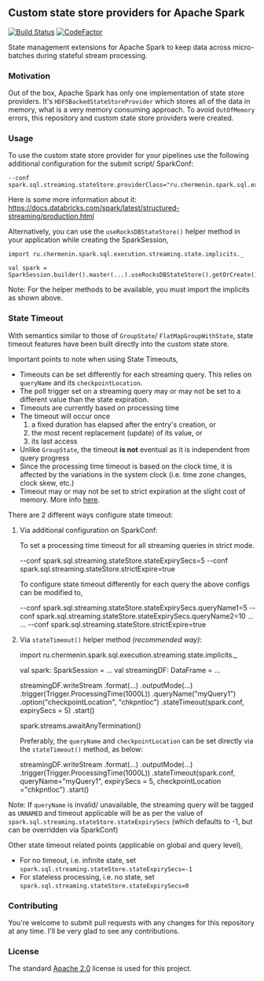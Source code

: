 ## Custom state store providers for Apache Spark

[![Build Status](https://travis-ci.org/chermenin/spark-states.svg?branch=master)](https://travis-ci.org/chermenin/spark-states)
[![CodeFactor](https://www.codefactor.io/repository/github/chermenin/spark-states/badge)](https://www.codefactor.io/repository/github/chermenin/spark-states)

State management extensions for Apache Spark to keep data across micro-batches during stateful stream processing.

### Motivation

Out of the box, Apache Spark has only one implementation of state store providers. It's `HDFSBackedStateStoreProvider` which stores all of the data in memory, what is a very memory consuming approach. To avoid `OutOfMemory` errors, this repository and custom state store providers were created.

### Usage

To use the custom state store provider for your pipelines use the following additional configuration for the submit script/ SparkConf:

    --conf spark.sql.streaming.stateStore.providerClass="ru.chermenin.spark.sql.execution.streaming.state.RocksDbStateStoreProvider"

Here is some more information about it: https://docs.databricks.com/spark/latest/structured-streaming/production.html

Alternatively, you can use the `useRocksDBStateStore()` helper method in your application while creating the SparkSession,

```
import ru.chermenin.spark.sql.execution.streaming.state.implicits._

val spark = SparkSession.builder().master(...).useRocksDBStateStore().getOrCreate()
```

Note: For the helper methods to be available, you must import the implicits as shown above.


### State Timeout
    
With semantics similar to those of `GroupState`/ `FlatMapGroupWithState`, state timeout features have been built directly into the custom state store. 

Important points to note when using State Timeouts,
 
 * Timeouts can be set differently for each streaming query. This relies on `queryName` and its `checkpointLocation`.
 * The poll trigger set on a streaming query may or may not be set to a different value than the state expiration.
 * Timeouts are currently based on processing time
 * The timeout will occur once 
    1) a fixed duration has elapsed after the entry's creation, or
    2) the most recent replacement (update) of its value, or
    3) its last access
 * Unlike `GroupState`, the timeout **is not** eventual as it is independent from query progress
 * Since the processing time timeout is based on the clock time, it is affected by the variations in the system clock (i.e. time zone changes, clock skew, etc.)
 * Timeout may or may not be set to strict expiration at the slight cost of memory. More info [here](https://github.com/chermenin/spark-states/issues/1).
    
There are 2 different ways configure state timeout:

1) Via additional configuration on SparkConf:
 
   To set a processing time timeout for all streaming queries in strict mode.
 
    --conf spark.sql.streaming.stateStore.stateExpirySecs=5
    --conf spark.sql.streaming.stateStore.strictExpire=true
        
   To configure state timeout differently for each query the above configs can be modified to,
     
    --conf spark.sql.streaming.stateStore.stateExpirySecs.queryName1=5
    --conf spark.sql.streaming.stateStore.stateExpirySecs.queryName2=10
        ...
        ...
    --conf spark.sql.streaming.stateStore.strictExpire=true

2) Via `stateTimeout()` helper method _(recommended way)_:

    import ru.chermenin.spark.sql.execution.streaming.state.implicits._

    val spark: SparkSession = ...
    val streamingDF: DataFrame = ...

    streamingDF.writeStream
          .format(...)
          .outputMode(...)
          .trigger(Trigger.ProcessingTime(1000L))
          .queryName("myQuery1")
          .option("checkpointLocation", "chkpntloc")
          .stateTimeout(spark.conf, expirySecs = 5)
          .start()
   
    spark.streams.awaitAnyTermination()

   Preferably, the `queryName` and `checkpointLocation` can be set directly via the `stateTimeout()` method, as below:

    streamingDF.writeStream
          .format(...)
          .outputMode(...)
          .trigger(Trigger.ProcessingTime(1000L))
          .stateTimeout(spark.conf, queryName="myQuery1", expirySecs = 5, checkpointLocation ="chkpntloc")
          .start()

Note: If `queryName` is invalid/ unavailable, the streaming query will be tagged as `UNNAMED` and timeout applicable will be as per the value of `spark.sql.streaming.stateStore.stateExpirySecs` (which defaults to -1, but can be overridden via SparkConf) 

Other state timeout related points (applicable on global and query level),
 * For no timeout, i.e. infinite state, set `spark.sql.streaming.stateStore.stateExpirySecs=-1`
 * For stateless processing, i.e. no state, set `spark.sql.streaming.stateStore.stateExpirySecs=0`

### Contributing

You're welcome to submit pull requests with any changes for this repository at any time. I'll be very glad to see any contributions.

### License

The standard [Apache 2.0](LICENSE) license is used for this project.
